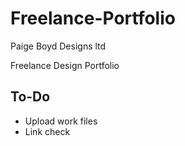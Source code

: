 # Freelance-Portfolio
Paige Boyd Designs ltd

Freelance Design Portfolio


## To-Do
- Upload work files
- Link check
